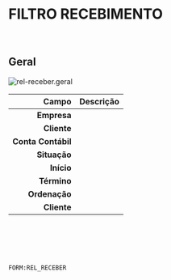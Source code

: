 # FILTRO RECEBIMENTO
<br>

## Geral
![rel-receber.geral](https://raw.githubusercontent.com/netforcews/docs-erp/master/geral/imagens/rel-receber.geral.png)

Campo | Descrição
--:|---
**Empresa** | 
**Cliente** | 
**Conta Contábil** | 
**Situação** | 
**Início** | 
**Término** | 
**Ordenação** | 
**Cliente** | 
<br>
<br>
<br>
<br>

```FORM:REL_RECEBER```
